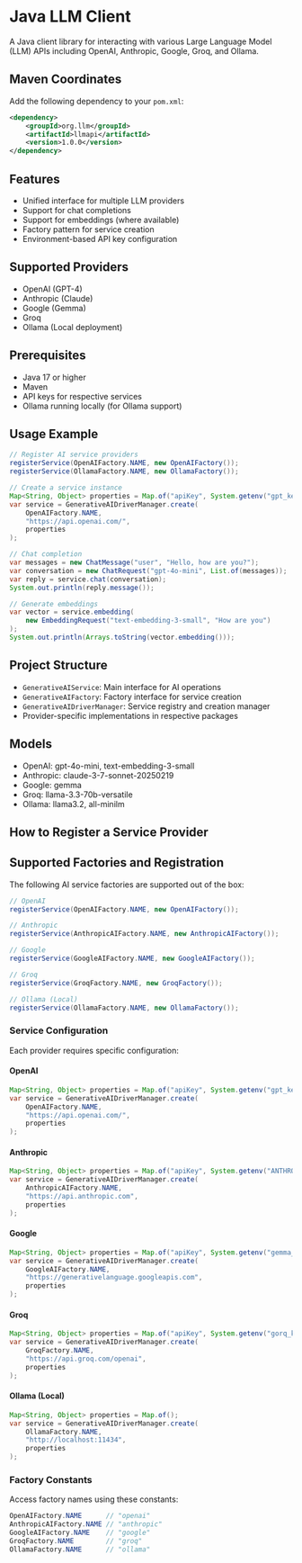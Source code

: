 
# Java LLM Client

A Java client library for interacting with various Large Language Model (LLM) APIs including OpenAI, Anthropic, Google, Groq, and Ollama.

## Maven Coordinates

Add the following dependency to your `pom.xml`:

```xml
<dependency>
    <groupId>org.llm</groupId>
    <artifactId>llmapi</artifactId>
    <version>1.0.0</version>
</dependency>
```

## Features

- Unified interface for multiple LLM providers
- Support for chat completions
- Support for embeddings (where available)
- Factory pattern for service creation
- Environment-based API key configuration

## Supported Providers

- OpenAI (GPT-4)
- Anthropic (Claude)
- Google (Gemma)
- Groq
- Ollama (Local deployment)

## Prerequisites

- Java 17 or higher
- Maven
- API keys for respective services
- Ollama running locally (for Ollama support)


## Usage Example

```java
// Register AI service providers
registerService(OpenAIFactory.NAME, new OpenAIFactory());
registerService(OllamaFactory.NAME, new OllamaFactory());

// Create a service instance
Map<String, Object> properties = Map.of("apiKey", System.getenv("gpt_key"));
var service = GenerativeAIDriverManager.create(
    OpenAIFactory.NAME, 
    "https://api.openai.com/", 
    properties
);

// Chat completion
var messages = new ChatMessage("user", "Hello, how are you?");
var conversation = new ChatRequest("gpt-4o-mini", List.of(messages));
var reply = service.chat(conversation);
System.out.println(reply.message());

// Generate embeddings
var vector = service.embedding(
    new EmbeddingRequest("text-embedding-3-small", "How are you")
);
System.out.println(Arrays.toString(vector.embedding()));
```

## Project Structure

- `GenerativeAIService`: Main interface for AI operations
- `GenerativeAIFactory`: Factory interface for service creation
- `GenerativeAIDriverManager`: Service registry and creation manager
- Provider-specific implementations in respective packages

## Models

- OpenAI: gpt-4o-mini, text-embedding-3-small
- Anthropic: claude-3-7-sonnet-20250219
- Google: gemma
- Groq: llama-3.3-70b-versatile
- Ollama: llama3.2, all-minilm


## How to Register a Service Provider



## Supported Factories and Registration

The following AI service factories are supported out of the box:

```java
// OpenAI
registerService(OpenAIFactory.NAME, new OpenAIFactory());

// Anthropic
registerService(AnthropicAIFactory.NAME, new AnthropicAIFactory());

// Google
registerService(GoogleAIFactory.NAME, new GoogleAIFactory());

// Groq
registerService(GroqFactory.NAME, new GroqFactory());

// Ollama (Local)
registerService(OllamaFactory.NAME, new OllamaFactory());
```

### Service Configuration

Each provider requires specific configuration:

#### OpenAI
```java
Map<String, Object> properties = Map.of("apiKey", System.getenv("gpt_key"));
var service = GenerativeAIDriverManager.create(
    OpenAIFactory.NAME, 
    "https://api.openai.com/", 
    properties
);
```

#### Anthropic
```java
Map<String, Object> properties = Map.of("apiKey", System.getenv("ANTHROPIC_API_KEY"));
var service = GenerativeAIDriverManager.create(
    AnthropicAIFactory.NAME, 
    "https://api.anthropic.com", 
    properties
);
```

#### Google
```java
Map<String, Object> properties = Map.of("apiKey", System.getenv("gemma_key"));
var service = GenerativeAIDriverManager.create(
    GoogleAIFactory.NAME, 
    "https://generativelanguage.googleapis.com", 
    properties
);
```

#### Groq
```java
Map<String, Object> properties = Map.of("apiKey", System.getenv("gorq_key"));
var service = GenerativeAIDriverManager.create(
    GroqFactory.NAME, 
    "https://api.groq.com/openai", 
    properties
);
```

#### Ollama (Local)
```java
Map<String, Object> properties = Map.of();
var service = GenerativeAIDriverManager.create(
    OllamaFactory.NAME, 
    "http://localhost:11434", 
    properties
);
```

### Factory Constants

Access factory names using these constants:
```java
OpenAIFactory.NAME      // "openai"
AnthropicAIFactory.NAME // "anthropic"
GoogleAIFactory.NAME    // "google"
GroqFactory.NAME        // "groq"
OllamaFactory.NAME      // "ollama"
